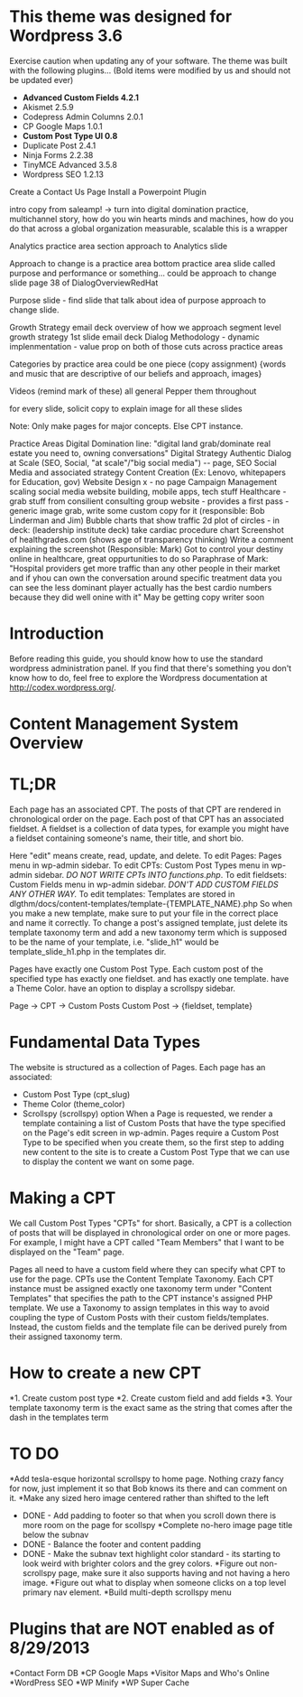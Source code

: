 This theme was designed for Wordpress 3.6
======
Exercise caution when updating any of your software.
The theme was built with the following plugins...
(Bold items were modified by us and should not be updated ever)
* __Advanced Custom Fields 4.2.1__
* Akismet 2.5.9
* Codepress Admin Columns 2.0.1
* CP Google Maps 1.0.1
* __Custom Post Type UI 0.8__
* Duplicate Post 2.4.1
* Ninja Forms 2.2.38
* TinyMCE Advanced 3.5.8
* Wordpress SEO 1.2.13

Create a Contact Us Page
Install a Powerpoint Plugin

intro copy from saleamp!
-> turn into digital domination practice, multichannel story, how do you win hearts minds and machines, how do you do that across a global organization
measurable, scalable
this is a wrapper

Analytics practice area section
  approach to Analytics slide

Approach to change is a practice area
bottom practice area slide called purpose and performance or something... could be approach to change slide page 38 of DialogOverviewRedHat

Purpose slide - find slide that talk about idea of purpose
approach to change slide.

Growth Strategy
email deck overview of how we approach segment level growth strategy
1st slide email deck
Dialog Methodology - dynamic implenmentation - value prop on both of those
cuts across practice areas

Categories by practice area could be one piece (copy assignment) {words and music that are descriptive of our beliefs and approach, images}

Videos (remind mark of these) all general
  Pepper them throughout

for every slide, solicit copy to explain image for all these slides

Note: Only make pages for major concepts.
Else CPT instance.

Practice Areas
  Digital Domination
    line: "digital land grab/dominate real estate you need to, owning conversations"
    Digital Strategy
    Authentic Dialog at Scale (SEO, Social, "at scale"/"big social media") -- page, 
      SEO
      Social Media and associated strategy
      Content Creation (Ex: Lenovo, whitepapers for Education, gov)
      Website Design x - no page
      Campaign Management
      scaling social media
      website building, mobile apps, tech stuff
  Healthcare - grab stuff from consilient consulting group website - provides a first pass - generic image grab, write some custom copy for it (responsible: Bob Linderman and Jim)
    Bubble charts that show traffic
    2d plot of circles - in deck: (leadership institute deck)
      take cardiac procedure chart
    Screenshot of healthgrades.com (shows age of transparency thinking)
      Write a comment explaining the screenshot (Responsible: Mark)
        Got to control your destiny online in healthcare, great oppurtunities to do so
        Paraphrase of Mark: "Hospital providers get more traffic than any other people in their market and if yhou can own the conversation around specific treatment data you can see the less dominant player actually has the best cardio numbers because they did well onine with it"
May be getting copy writer soon

Introduction
====

Before reading this guide, you should know how to use the standard wordpress administration panel. If you find that there's something you don't know how to do, feel free to explore the Wordpress documentation at http://codex.wordpress.org/.

Content Management System Overview
====

TL;DR
===

Each page has an associated CPT. The posts of that CPT are rendered in chronological order on the page.
Each post of that CPT has an associated fieldset. A fieldset is a collection of data types, for example you might have a fieldset containing someone's name, their title, and short bio.

Here "edit" means create, read, update, and delete.
To edit Pages: Pages menu in wp-admin sidebar.
To edit CPTs: Custom Post Types menu in wp-admin sidebar. _DO NOT WRITE CPTs INTO functions.php_.
To edit fieldsets: Custom Fields menu in wp-admin sidebar. _DON'T ADD CUSTOM FIELDS ANY OTHER WAY._
To edit templates: Templates are stored in dlgthm/docs/content-templates/template-{TEMPLATE_NAME}.php
So when you make a new template, make sure to put your file in the correct place and name it correctly.
To change a post's assigned template, just delete its template taxonomy term and add a new taxonomy term which is supposed to be the name of your template, i.e. "slide_h1" would be template_slide_h1.php in the templates dir.

Pages
  have exactly one Custom Post Type.
    Each custom post of the specified type
      has exactly one fieldset.
      and has exactly one template.
  have a Theme Color.
  have an option to display a scrollspy sidebar.

Page -> CPT -> Custom Posts
Custom Post -> {fieldset, template}

Fundamental Data Types
===
The website is structured as a collection of Pages. Each page has an associated:
* Custom Post Type (cpt_slug)
* Theme Color (theme_color)
* Scrollspy (scrollspy) option
When a Page is requested, we render a template containing a list of Custom Posts that have the type specified on the Page's edit screen in wp-admin. Pages require a Custom Post Type to be specified when you create them, so the first step to adding new content to the site is to create a Custom Post Type that we can use to display the content we want on some page.

Making a CPT
===
We call Custom Post Types "CPTs" for short. Basically, a CPT is a collection of posts that will be displayed in chronological order on one or more pages. For example, I might have a CPT called "Team Members" that I want to be displayed on the "Team" page.

Pages all need to have a custom field where they can specify what CPT to use for the page.
CPTs use the Content Template Taxonomy. Each CPT instance must be assigned exactly one taxonomy term under "Content Templates" that specifies the path to the CPT instance's assigned PHP template.
We use a Taxonomy to assign templates in this way to avoid coupling the type of Custom Posts with their custom fields/templates.
Instead, the custom fields and the template file can be derived purely from their assigned taxonomy term.


How to create a new CPT 
===

*1. Create custom post type
*2. Create custom field and add fields
*3. Your template taxonomy term is the exact same as the string that comes after the dash in the templates term

TO DO
====
*Add tesla-esque horizontal scrollspy to home page. Nothing crazy fancy for now, just implement it so that Bob knows its there and can comment on it.
*Make any sized hero image centered rather than shifted to the left 
*   DONE - Add padding to footer so that when you scroll down there is more room on the page for scollspy
*Complete no-hero image page title below the subnav
*   DONE - Balance the footer and content padding
*   DONE - Make the subnav text highlight color standard - its starting to look weird with brighter colors and the grey colors. 
*Figure out non-scrollspy page, make sure it also supports having and not having a hero image. 
*Figure out what to display when someone clicks on a top level primary nav element. 
*Build multi-depth scrollspy menu

Plugins that are NOT enabled as of 8/29/2013
===
*Contact Form DB
*CP Google Maps
*Visitor Maps and Who's Online
*WordPress SEO
*WP Minify
*WP Super Cache